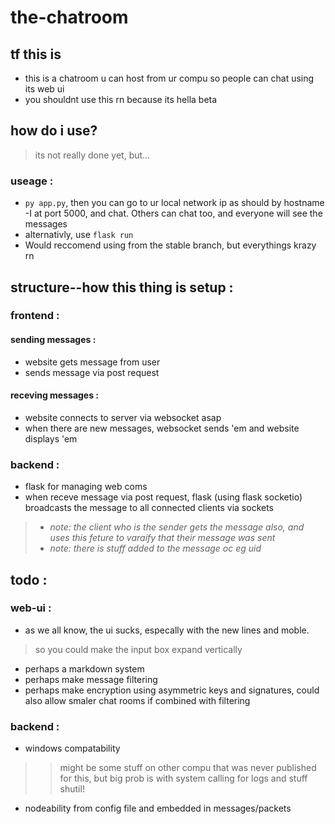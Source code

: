 # the-chatroom
## tf this is
- this is a chatroom u can host from ur compu so people can chat using its web ui
- you shouldnt use this rn because its hella beta

## how do i use?
> its not really done yet, but...
### useage : 
- ```py app.py```, then you can go to ur local network ip as should by hostname -I at port 5000, and chat. Others can chat too, and everyone will see the messages
- alternativly, use ```flask run```
- Would reccomend using from the stable branch, but everythings krazy rn

## structure--how this thing is setup : 
### frontend : 
#### sending messages : 
- website gets message from user
- sends message via post request
#### receving messages : 
- website connects to server via websocket asap
- when there are new messages, websocket sends 'em and website displays 'em
### backend : 
- flask for managing web coms 
- when receve message via post request, flask (using flask socketio) broadcasts the message to all connected clients via sockets
> - *note: the client who is the sender gets the message also, and uses this feture to varaify that their message was sent*
> - *note: there is stuff added to the message oc eg uid*

## todo : 
### web-ui : 
- as we all know, the ui sucks, especally with the new lines and moble. 
> so you could make the input box expand vertically
- perhaps a markdown system 
- perhaps make message filtering 
- perhaps make encryption using asymmetric keys and signatures, could also allow smaler chat rooms if combined with filtering
### backend : 
- windows compatability 
>> might be some stuff on other compu that was never published for this, but big prob is with system calling for logs and stuff
>>shutil!
- nodeability from config file and embedded in messages/packets


